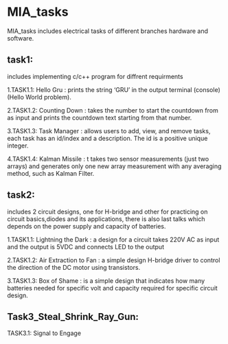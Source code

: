 # MIA_tasks
MIA_tasks includes electrical  tasks of different branches hardware and software.

## task1:
includes implementing c/c++ program for diffrent requirments

1.TASK1.1: Hello Gru :  prints the string ‘GRU’ in the output terminal (console) (Hello World problem).

2.TASK1.2: Counting Down : takes the number to start the countdown from as input and prints the countdown text starting from that number.

3.TASK1.3: Task Manager : allows users to add, view, and remove tasks, each task has an id/index and a description. The id is a positive unique integer.

4.TASK1.4: Kalman Missile : t takes two sensor measurements (just two arrays) and generates only one new array measurement with any averaging method, such as Kalman Filter.

## task2:
includes 2 circuit designs, one for H-bridge and other for practicing on circuit basics,diodes and its applications, there is also last talks which depends on the power supply and capacity of batteries.

1.TASK1.1: Lightning the Dark : a design for a circuit takes 220V AC as input and the output is 5VDC and connects LED to the output 

2.TASK1.2: Air Extraction to Fan : a simple design  H-bridge driver to control the direction of the DC motor using transistors.

3.TASK1.3: Box of Shame : is a simple design that indicates how many batteries needed for specific volt and capacity required for specific circuit design.

## Task3_Steal_Shrink_Ray_Gun:
TASK3.1: Signal to Engage

 



